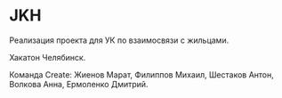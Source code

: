 # JKH
Реализация проекта для УК по взаимосвязи с жильцами.

Хакатон Челябинск.

Команда Create:
Жиенов Марат,
Филиппов Михаил,
Шестаков Антон,
Волкова Анна,
Ермоленко Дмитрий.
